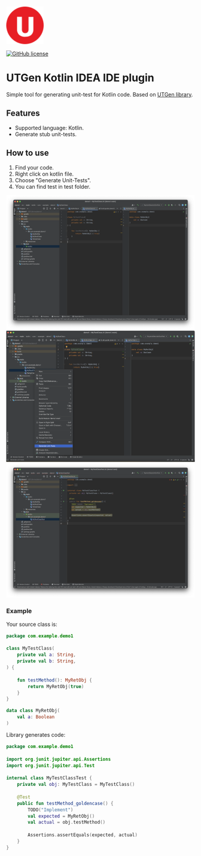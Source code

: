 <img width="100px" src="./logo.svg"  alt="Logo image. Red circle with letter U inside."/><br>

[![GitHub license](https://img.shields.io/badge/license-Apache%20License%202.0-blue.svg?style=flat)](https://www.apache.org/licenses/LICENSE-2.0)

# UTGen Kotlin IDEA IDE plugin

Simple tool for generating unit-test for Kotlin code. 
Based on [UTGen library](https://github.com/divinenickname/utgen-kotlin-core).

## Features
- Supported language: Kotlin.
- Generate stub unit-tests.

## How to use
1. Find your code.
2. Right click on kotlin file.
3. Choose "Generate Unit-Tests".
4. You can find test in test folder.

![Screenshot 1](./images/1.png)
![Screenshot 2](./images/2.png)
![Screenshot 3](./images/3.png)

### Example

Your source class is:
```kotlin
package com.example.demo1

class MyTestClass(
    private val a: String,
    private val b: String,
) {

    fun testMethod(): MyRetObj {
        return MyRetObj(true)
    }
}
```
```kotlin
data class MyRetObj(
    val a: Boolean
)
```

Library generates code:
```kotlin
package com.example.demo1

import org.junit.jupiter.api.Assertions
import org.junit.jupiter.api.Test

internal class MyTestClassTest {
    private val obj: MyTestClass = MyTestClass()

    @Test
    public fun testMethod_goldencase() {
        TODO("Implement")
        val expected = MyRetObj()
        val actual = obj.testMethod()

        Assertions.assertEquals(expected, actual)
    }
}
```

